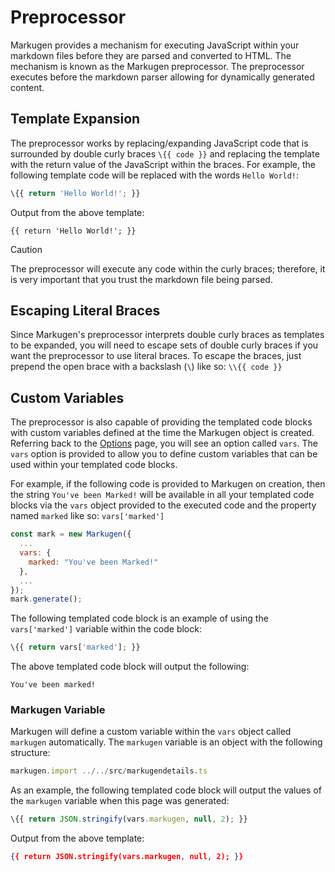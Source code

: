 # Preprocessor
Markugen provides a mechanism for executing JavaScript within your markdown
files before they are parsed and converted to HTML. The mechanism is known as
the Markugen preprocessor. The preprocessor executes before the markdown parser
allowing for dynamically generated content.

## Template Expansion
The preprocessor works by replacing/expanding JavaScript code that is surrounded
by double curly braces `\{{ code }}` and replacing the template with the return
value of the JavaScript within the braces. For example, the following
template code will be replaced with the words `Hello World!`:

~~~js
\{{ return 'Hello World!'; }}
~~~

Output from the above template:

~~~
{{ return 'Hello World!'; }}
~~~

> [!CAUTION]
> The preprocessor will execute any code within the curly braces; therefore, it
> is very important that you trust the markdown file being parsed.

## Escaping Literal Braces
Since Markugen's preprocessor interprets double curly braces as templates to
be expanded, you will need to escape sets of double curly braces if you want
the preprocessor to use literal braces. To escape the braces, just prepend the
open brace with a backslash (`\`) like so: `\\{{ code }}`

## Custom Variables
The preprocessor is also capable of providing the templated code blocks with
custom variables defined at the time the Markugen object is created. Referring
back to the [Options](./Options.md) page, you will see an option called `vars`.
The `vars` option is provided to allow you to define custom variables that
can be used within your templated code blocks.

For example, if the following code is provided to Markugen on creation, then
the string `You've been Marked!` will be available in all your templated code
blocks via the `vars` object provided to the executed code and the property
named `marked` like so: `vars['marked']`

~~~js
const mark = new Markugen({
  ...
  vars: {
    marked: "You've been Marked!"
  },
  ...
});
mark.generate();
~~~

The following templated code block is an example of using the `vars['marked']`
variable within the code block:

~~~js
\{{ return vars['marked']; }}
~~~

The above templated code block will output the following:

~~~
You've been marked!
~~~

### Markugen Variable
Markugen will define a custom variable within the `vars` object called 
`markugen` automatically. The `markugen` variable is an object with the 
following structure:

~~~js
markugen.import ../../src/markugendetails.ts
~~~

As an example, the following templated code block will output the values of
the `markugen` variable when this page was generated:

~~~js
\{{ return JSON.stringify(vars.markugen, null, 2); }}
~~~

Output from the above template:

~~~json
{{ return JSON.stringify(vars.markugen, null, 2); }}
~~~
